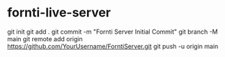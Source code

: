 # fornti-live-server
git init
git add .
git commit -m "Fornti Server Initial Commit"
git branch -M main
git remote add origin https://github.com/YourUsername/ForntiServer.git
git push -u origin main
